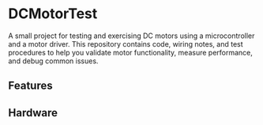 # DCMotorTest

A small project for testing and exercising DC motors using a microcontroller and a motor driver. This repository contains code, wiring notes, and test procedures to help you validate motor functionality, measure performance, and debug common issues.

## Features



## Hardware

